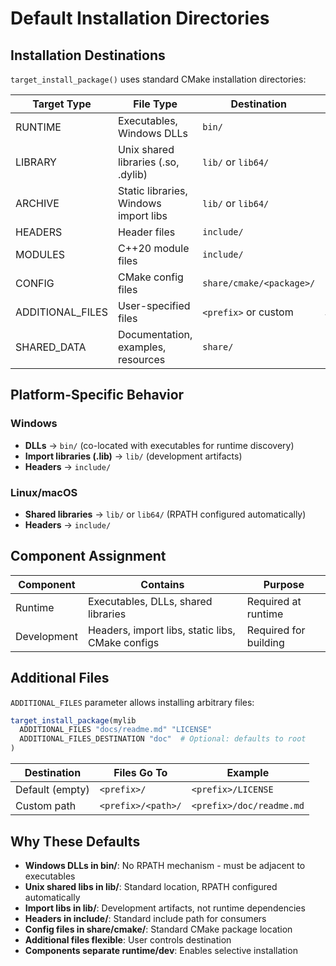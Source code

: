 # Default Installation Directories

## Installation Destinations

`target_install_package()` uses standard CMake installation directories:

| Target Type | File Type | Destination | Variable |
|-------------|-----------|-------------|----------|
| RUNTIME | Executables, Windows DLLs | `bin/` | `CMAKE_INSTALL_BINDIR` |
| LIBRARY | Unix shared libraries (.so, .dylib) | `lib/` or `lib64/` | `CMAKE_INSTALL_LIBDIR` |
| ARCHIVE | Static libraries, Windows import libs | `lib/` or `lib64/` | `CMAKE_INSTALL_LIBDIR` |
| HEADERS | Header files | `include/` | `CMAKE_INSTALL_INCLUDEDIR` |
| MODULES | C++20 module files | `include/` | `CMAKE_INSTALL_INCLUDEDIR` |
| CONFIG | CMake config files | `share/cmake/<package>/` | `CMAKE_INSTALL_DATADIR` |
| ADDITIONAL_FILES | User-specified files | `<prefix>` or custom | `ADDITIONAL_FILES_DESTINATION` |
| SHARED_DATA | Documentation, examples, resources | `share/` | `CMAKE_INSTALL_DATADIR` |

## Platform-Specific Behavior

### Windows
- **DLLs** → `bin/` (co-located with executables for runtime discovery)
- **Import libraries (.lib)** → `lib/` (development artifacts)
- **Headers** → `include/`

### Linux/macOS  
- **Shared libraries** → `lib/` or `lib64/` (RPATH configured automatically)
- **Headers** → `include/`

## Component Assignment

| Component | Contains | Purpose |
|-----------|----------|---------|
| Runtime | Executables, DLLs, shared libraries | Required at runtime |
| Development | Headers, import libs, static libs, CMake configs | Required for building |

## Additional Files

`ADDITIONAL_FILES` parameter allows installing arbitrary files:

```cmake
target_install_package(mylib
  ADDITIONAL_FILES "docs/readme.md" "LICENSE"
  ADDITIONAL_FILES_DESTINATION "doc"  # Optional: defaults to root
)
```

| Destination | Files Go To | Example |
|-------------|-------------|---------|
| Default (empty) | `<prefix>/` | `<prefix>/LICENSE` |
| Custom path | `<prefix>/<path>/` | `<prefix>/doc/readme.md` |

## Why These Defaults

- **Windows DLLs in bin/**: No RPATH mechanism - must be adjacent to executables
- **Unix shared libs in lib/**: Standard location, RPATH configured automatically  
- **Import libs in lib/**: Development artifacts, not runtime dependencies
- **Headers in include/**: Standard include path for consumers
- **Config files in share/cmake/**: Standard CMake package location
- **Additional files flexible**: User controls destination
- **Components separate runtime/dev**: Enables selective installation